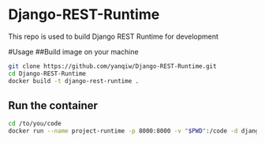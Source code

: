 # Django-REST-Runtime
This repo is used to build Django REST Runtime for development

#Usage
##Build image on your machine
```bash
git clone https://github.com/yanqiw/Django-REST-Runtime.git
cd Django-REST-Runtime
docker build -t django-rest-runtime .
```
## Run the container
```bash
cd /to/you/code
docker run --name project-runtime -p 8000:8000 -v "$PWD":/code -d django-rest-runtime
```
